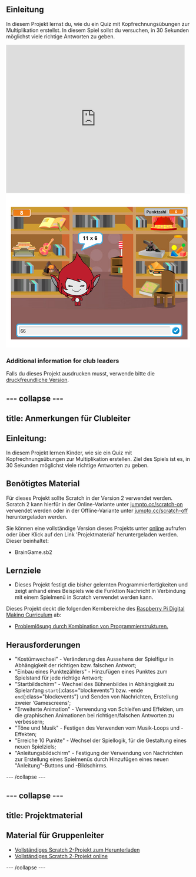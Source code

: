 ## Einleitung

In diesem Projekt lernst du, wie du ein Quiz mit Kopfrechnungsübungen zur Multiplikation erstellst. In diesem Spiel sollst du versuchen, in 30 Sekunden möglichst viele richtige Antworten zu geben.

<div class="scratch-preview">
  <iframe allowtransparency="true" width="485" height="402" src="https://scratch.mit.edu/projects/embed/42225768/?autostart=false" frameborder="0"></iframe>
  <img src="images/brain-final.png">
</div>

### Additional information for club leaders

Falls du dieses Projekt ausdrucken musst, verwende bitte die [druckfreundliche Version](https://projects.raspberrypi.org/en/projects/brain-game/print).

## \--- collapse \---

## title: Anmerkungen für Clubleiter

## Einleitung:

In diesem Projekt lernen Kinder, wie sie ein Quiz mit Kopfrechnungsübungen zur Multiplikation erstellen. Ziel des Spiels ist es, in 30 Sekunden möglichst viele richtige Antworten zu geben.

## Benötigtes Material

Für dieses Projekt sollte Scratch in der Version 2 verwendet werden. Scratch 2 kann hierfür in der Online-Variante unter [jumpto.cc/scratch-on](http://jumpto.cc/scratch-on) verwendet werden oder in der Offline-Variante unter [jumpto.cc/scratch-off](http://jumpto.cc/scratch-off) heruntergeladen werden.

Sie können eine vollständige Version dieses Projekts unter [online](http://scratch.mit.edu/projects/42225768/#editor) aufrufen oder über Klick auf den Link 'Projektmaterial' heruntergeladen werden. Dieser beinhaltet:

* BrainGame.sb2

## Lernziele

* Dieses Projekt festigt die bisher gelernten Programmierfertigkeiten und zeigt anhand eines Beispiels wie die Funktion Nachricht in Verbindung mit einem Spielmenü in Scratch verwendet werden kann.

Dieses Projekt deckt die folgenden Kernbereiche des [Raspberry Pi Digital Making Curriculum](http://rpf.io/curriculum) ab:

* [Problemlösung durch Kombination von Programmierstrukturen.](https://www.raspberrypi.org/curriculum/programming/builder)

## Herausforderungen

* "Kostümwechsel" - Veränderung des Aussehens der Spielfigur in Abhängigkeit der richtigen bzw. falschen Antwort;
* "Einbau eines Punktezählers" - Hinzufügen eines Punktes zum Spielstand für jede richtige Antwort;
* "Startbildschirm" - Wechsel des Bühnenbildes in Abhängigkeit zu Spielanfang `start`{:class="blockevents"} bzw. -ende `end`{:class="blockevents"} und Senden von Nachrichten, Erstellung zweier 'Gamescreens';
* "Erweiterte Animation" - Verwendung von Schleifen und Effekten, um die graphischen Animationen bei richtigen/falschen Antworten zu verbessern;
* "Töne und Musik" - Festigen des Verwenden vom Musik-Loops und -Effekten;
* "Erreiche 10 Punkte" - Wechsel der Spiellogik, für die Gestaltung eines neuen Spielziels;
* "Anleitungsbildschirm" - Festigung der Verwendung von Nachrichten zur Erstellung eines Spielmenüs durch Hinzufügen eines neuen "Anleitung"-Buttons und -Bildschirms.

\--- /collapse \---

## \--- collapse \---

## title: Projektmaterial

## Material für Gruppenleiter

* [Vollständiges Scratch 2-Projekt zum Herunterladen](resources/BrainGame.sb2)
* [Vollständiges Scratch 2-Projekt online](http://scratch.mit.edu/projects/42225768/#editor)

\--- /collapse \---